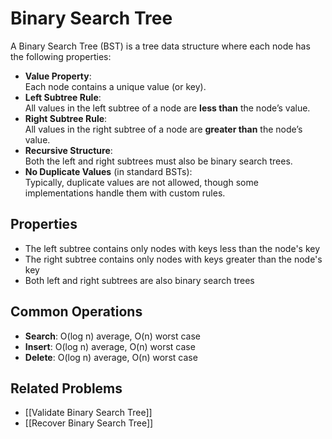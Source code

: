 # Binary Search Tree

A Binary Search Tree (BST) is a tree data structure where each node has the following properties:
- **Value Property**:  
    Each node contains a unique value (or key).
- **Left Subtree Rule**:  
	All values in the left subtree of a node are **less than** the node’s value.
- **Right Subtree Rule**:  
	All values in the right subtree of a node are **greater than** the node’s value.
- **Recursive Structure**:  
	Both the left and right subtrees must also be binary search trees.
- **No Duplicate Values** (in standard BSTs):  
	Typically, duplicate values are not allowed, though some implementations handle them with custom rules.
## Properties
- The left subtree contains only nodes with keys less than the node's key
- The right subtree contains only nodes with keys greater than the node's key
- Both left and right subtrees are also binary search trees

## Common Operations
- **Search**: O(log n) average, O(n) worst case
- **Insert**: O(log n) average, O(n) worst case  
- **Delete**: O(log n) average, O(n) worst case

## Related Problems
- [[Validate Binary Search Tree]]
- [[Recover Binary Search Tree]]
